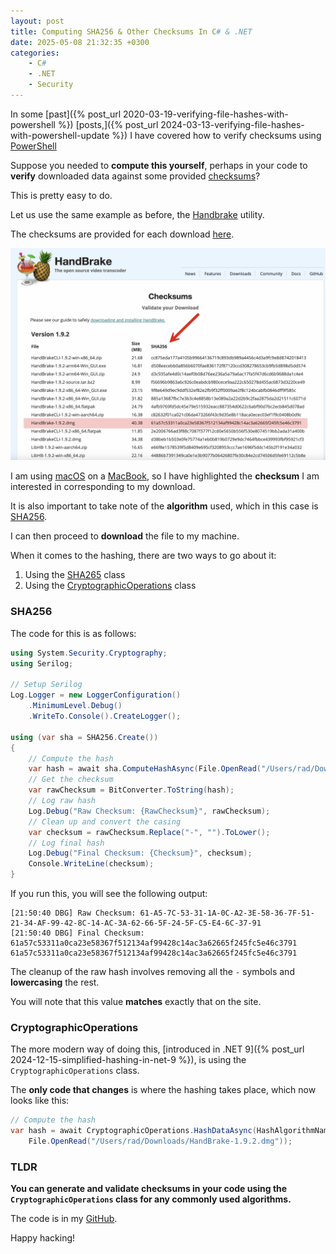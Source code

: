 ```yaml
---
layout: post
title: Computing SHA256 & Other Checksums In C# & .NET
date: 2025-05-08 21:32:35 +0300
categories:
    - C#
    - .NET
    - Security
---
```


In some [past]({% post_url 2020-03-19-verifying-file-hashes-with-powershell %}) [posts,]({% post_url 2024-03-13-verifying-file-hashes-with-powershell-update %}) I have covered how to verify checksums using [PowerShell](https://learn.microsoft.com/en-us/powershell/)

Suppose you needed to **compute this yourself**, perhaps in your code to **verify** downloaded data against some provided [checksums](https://en.wikipedia.org/wiki/Checksum)?

This is pretty easy to do.

Let us use the same example as before, the [Handbrake](https://handbrake.fr/) utility.

The checksums are provided for each download [here](https://handbrake.fr/checksums.php).

![HandbrakeChecksums](../images/2025/05/HandbrakeChecksums.png)

I am using [macOS](https://en.wikipedia.org/wiki/MacOS) on a [MacBook](https://www.apple.com/ke/macbook-pro/), so I have highlighted the **checksum** I am interested in corresponding to my download.

It is also important to take note of the **algorithm** used, which in this case is [SHA256](https://en.wikipedia.org/wiki/SHA-2).

I can then proceed to **download** the file to my machine.

When it comes to the hashing, there are two ways to go about it:

1. Using the [SHA265](https://www.movable-type.co.uk/scripts/sha256.html) class
2. Using the [CryptographicOperations](https://learn.microsoft.com/en-us/dotnet/api/system.security.cryptography.cryptographicoperations?view=net-9.0) class

### SHA256

The code for this is as follows:

```c#
using System.Security.Cryptography;
using Serilog;

// Setup Serilog
Log.Logger = new LoggerConfiguration()
    .MinimumLevel.Debug()
    .WriteTo.Console().CreateLogger();

using (var sha = SHA256.Create())
{
    // Compute the hash
    var hash = await sha.ComputeHashAsync(File.OpenRead("/Users/rad/Downloads/HandBrake-1.9.2.dmg"));
    // Get the checksum
    var rawChecksum = BitConverter.ToString(hash);
    // Log raw hash
    Log.Debug("Raw Checksum: {RawChecksum}", rawChecksum);
    // Clean up and convert the casing
    var checksum = rawChecksum.Replace("-", "").ToLower();
    // Log final hash
    Log.Debug("Final Checksum: {Checksum}", checksum);
    Console.WriteLine(checksum);
}
```

If you run this, you will see the following output:

```plaintext
[21:50:40 DBG] Raw Checksum: 61-A5-7C-53-31-1A-0C-A2-3E-58-36-7F-51-21-34-AF-99-42-8C-14-AC-3A-62-66-5F-24-5F-C5-E4-6C-37-91
[21:50:40 DBG] Final Checksum: 61a57c53311a0ca23e58367f512134af99428c14ac3a62665f245fc5e46c3791
61a57c53311a0ca23e58367f512134af99428c14ac3a62665f245fc5e46c3791
```

The cleanup of the raw hash involves removing all the `-` symbols and **lowercasing** the rest.

You will note that this value **matches** exactly that on the site.

### CryptographicOperations

The more modern way of doing this, [introduced in .NET 9]({% post_url 2024-12-15-simplified-hashing-in-net-9 %}), is using the `CryptographicOperations` class.

The **only code that changes** is where the hashing takes place, which now looks like this:

```c#
// Compute the hash
var hash = await CryptographicOperations.HashDataAsync(HashAlgorithmName.SHA256,
    File.OpenRead("/Users/rad/Downloads/HandBrake-1.9.2.dmg"));
```

### TLDR

**You can generate and validate checksums in your code using the `CryptographicOperations` class for any commonly used algorithms.**

The code is in my [GitHub](https://github.com/conradakunga/BlogCode/tree/master/2025-05-08%20-%20Checksums).

Happy hacking!

